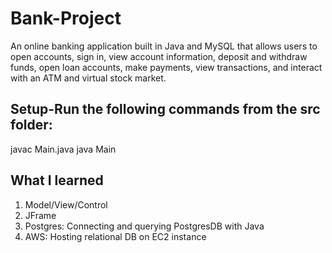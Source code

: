 # Bank-Project
An online banking application built in Java and MySQL that allows users to open accounts, sign in, view account information, deposit and withdraw funds, open loan accounts, make payments, view transactions, and interact with an ATM and virtual stock market.

## Setup-Run the following commands from the src folder:
javac Main.java
java Main

## What I learned
1. Model/View/Control
2. JFrame
3. Postgres: Connecting and querying PostgresDB with Java
4. AWS: Hosting relational DB on EC2 instance
